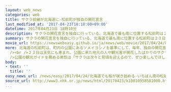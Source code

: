 ```yaml
---
layout: web_news
categories: web
title: サクラ前線が北海道に-松前町が独自の開花宣言
last_modified_at: '2017-04-23T18:10:00+09:00'
datetime: 2017年04月23日 18時10分
description: サクラの開花宣言を独自に行っている、北海道で最も南に位置する松前町は２３日、「ソメイヨシノが開花した」と発表しました。平年より７日早く、去年より１日遅い開花で、北海道にもサクラ前線が上陸しました。
summary: サクラの開花宣言を独自に行っている、北海道で最も南に位置する松前町は２３日、「ソメイヨシノが開花した」と発表しました。平年より７日早く、去年より１日遅い開花で、北海道にもサクラ前線が上陸しました。
movie_url: https://newswebeasy.github.io/ja/news/web/movie/2017/04/24/k10010958581000.mp4
more: 北海道の松前町は、町内の公園にあるソメイヨシノを基準にして、毎年、独自の開花宣言を行っています。<br /><br />２３日は、午後２時に町の職員が５輪の花が咲いているのを確認し、「ソメイヨシノが開花した」と発表しました。平年より７日早く、去年より１日遅い開花だということです。<br
  /><br />２３日は天気にも恵まれ、公園に来た地元の人や観光客が開花したばかりのサクラの前で写真を撮っていました。<br />家族で来た男性は「春が来たと感じます。見頃を迎えたころにまた来たい」と話していました。<br
  />公園の観光ガイドを務める男性は「サクラは次々と見頃を迎えるので、ぜひ楽しんでほしい」と話していました。
body:
- text: ''
  title: ''
easy_news_url: /news/easy/2017/04/24/北海道でも桜が咲き始める-いちばん南の松前町が発表/
source_url: http://www3.nhk.or.jp/news/html/20170423/k10010958581000.html
...
```

